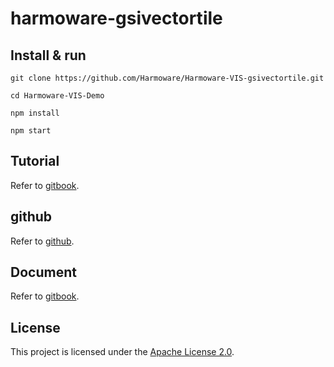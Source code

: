# harmoware-gsivectortile

## Install & run
```
git clone https://github.com/Harmoware/Harmoware-VIS-gsivectortile.git

cd Harmoware-VIS-Demo

npm install

npm start
```

## Tutorial
Refer to [gitbook](https://harmoware-develop-tutorial.gitbook.io/ "demo Tutorial").

## github
Refer to [github](https://github.com/Harmoware/Harmoware-VIS "Harmoware-VIS github repository").

## Document
Refer to [gitbook](https://harmoware-vis.gitbook.io/ "Harmoware-VIS Document").

## License
This project is licensed under the [Apache License 2.0](https://github.com/Harmoware/Harmoware-VIS-gsivectortile/blob/master/LICENSE).
